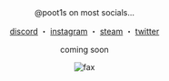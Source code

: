 <p align="center">  
  <img src="https://cdn.discordapp.com/attachments/631162287968747550/762808835546808360/line.gif" alt="fax" width="1000" height="1">
</p>
<p align="center">
    @poot1s on most socials...
<p align="center"> 
    <a href="https://dsc.bio/poot1s">discord</a>
    ・
    <a href="https://www.instagram.com/poot1s">instagram</a>
    ・
    <a href="https://steamcommunity.com/id/poot1s">steam</a>
    ・
    <a href="https://twitter.com/poot1s">twitter</a>
</p>

<p align="center">
    coming soon
  
<p align="center">  
  <img src="https://cdn.discordapp.com/attachments/786033836127551500/786034044865085451/winnerscircle03.jpg" alt="fax">
</p>

<p align="center">  
  <img src="https://cdn.discordapp.com/attachments/631162287968747550/762808835546808360/line.gif" alt="fax" width="1000" height="1">
</p>
